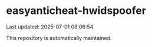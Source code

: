 # easyanticheat-hwidspoofer

Last updated: 2025-07-01 08:06:54

This repository is automatically maintained.
